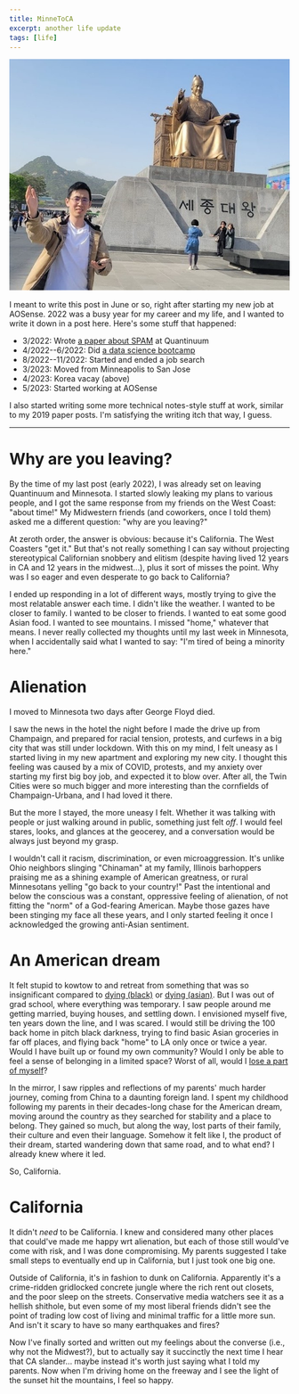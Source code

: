 ```yaml
---
title: MinneToCA
excerpt: another life update
tags: [life]
---
```


![koreaa](/assets/images/korea.jpg)

I meant to write this post in June or so, right after starting my new job at AOSense. 2022 was a busy year for my career and my life, and I wanted to write it down in a post here. Here's some stuff that happened:
* 3/2022: Wrote [a paper about SPAM](https://arxiv.org/abs/2203.01920) at Quantinuum
* 4/2022--6/2022: Did [a data science bootcamp](https://www.thedataincubator.com/)
* 8/2022--11/2022: Started and ended a job search
* 3/2023: Moved from Minneapolis to San Jose
* 4/2023: Korea vacay (above)
* 5/2023: Started working at AOSense

I also started writing some more technical notes-style stuff at work, similar to my 2019 paper posts. I'm satisfying the writing itch that way, I guess.

---

# Why are you leaving?

By the time of my last post (early 2022), I was already set on leaving Quantinuum and Minnesota. I started slowly leaking my plans to various people, and I got the same response from my friends on the West Coast: "about time!" My Midwestern friends (and coworkers, once I told them) asked me a different question: "why are you leaving?"

At zeroth order, the answer is obvious: because it's California. The West Coasters "get it." But that's not really something I can say without projecting stereotypical Californian snobbery and elitism (despite having lived 12 years in CA and 12 years in the midwest...), plus it sort of misses the point. Why was I so eager and even desperate to go back to California?

I ended up responding in a lot of different ways, mostly trying to give the most relatable answer each time. I didn't like the weather. I wanted to be closer to family. I wanted to be closer to friends. I wanted to eat some good Asian food. I wanted to see mountains. I missed "home," whatever that means. I never really collected my thoughts until my last week in Minnesota, when I accidentally said what I wanted to say: "I'm tired of being a minority here."

# Alienation

I moved to Minnesota two days after George Floyd died.

I saw the news in the hotel the night before I made the drive up from Champaign, and prepared for racial tension, protests, and curfews in a big city that was still under lockdown. With this on my mind, I felt uneasy as I started living in my new apartment and exploring my new city. I thought this feeling was caused by a mix of COVID, protests, and my anxiety over starting my first big boy job, and expected it to blow over. After all, the Twin Cities were so much bigger and more interesting than the cornfields of Champaign-Urbana, and I had loved it there.

But the more I stayed, the more uneasy I felt. Whether it was talking with people or just walking around in public, something just felt *off*. I would feel stares, looks, and glances at the geocerey, and a conversation would be always just beyond my grasp.

I wouldn't call it racism, discrimination, or even microaggression. It's unlike Ohio neighbors slinging "Chinaman" at my family, Illinois barhoppers praising me as a shining example of American greatness, or rural Minnesotans yelling "go back to your country!" Past the intentional and below the conscious was a constant, oppressive feeling of alienation, of not fitting the "norm" of a God-fearing American. Maybe those gazes have been stinging my face all these years, and I only started feeling it once I acknowledged the growing anti-Asian sentiment.


# An American dream

It felt stupid to kowtow to and retreat from something that was so insignificant compared to [dying (black)](https://en.wikipedia.org/wiki/Murder_of_George_Floyd) or [dying (asian)](https://en.wikipedia.org/wiki/Killing_of_Vicha_Ratanapakdee). But I was out of grad school, where everything was temporary. I saw people around me getting married, buying houses, and settling down. I envisioned myself five, ten years down the line, and I was scared. I would still be driving the 100 back home in pitch black darkness, trying to find basic Asian groceries in far off places, and flying back "home" to LA only once or twice a year. Would I have built up or found my own community? Would I only be able to feel a sense of belonging in a limited space? Worst of all, would I [lose a part of myself](https://www.tiktok.com/@laurajpeg/video/6957382882696367366)?

In the mirror, I saw ripples and reflections of my parents' much harder journey, coming from China to a daunting foreign land. I spent my childhood following my parents in their decades-long chase for the American dream, moving around the country as they searched for stability and a place to belong. They gained so much, but along the way, lost parts of their family, their culture and even their language. Somehow it felt like I, the product of their dream, started wandering down that same road, and to what end? I already knew where it led.

So, California.


# California

It didn't *need* to be California. I knew and considered many other places that could've made me happy wrt alienation, but each of those still would've come with risk, and I was done compromising. My parents suggested I take small steps to eventually end up in California, but I just took one big one.

Outside of California, it's in fashion to dunk on California. Apparently it's a crime-ridden gridlocked concrete jungle where the rich rent out closets, and the poor sleep on the streets. Conservative media watchers see it as a hellish shithole, but even some of my most liberal friends didn't see the point of trading low cost of living and minimal traffic for a little more sun. And isn't it scary to have so many earthquakes and fires?

Now I've finally sorted and written out my feelings about the converse (i.e., why not the Midwest?), but to actually say it succinctly the next time I hear that CA slander... maybe instead it's worth just saying what I told my parents. Now when I'm driving home on the freeway and I see the light of the sunset hit the mountains, I feel so happy.